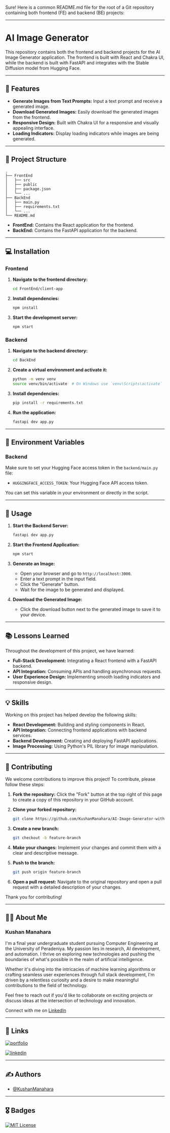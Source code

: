 Sure! Here is a common README.md file for the root of a Git repository containing both frontend (FE) and backend (BE) projects:

---

# AI Image Generator

This repository contains both the frontend and backend projects for the AI Image Generator application. The frontend is built with React and Chakra UI, while the backend is built with FastAPI and integrates with the Stable Diffusion model from Hugging Face.

---

## 🚀 Features

- **Generate Images from Text Prompts:** Input a text prompt and receive a generated image.
- **Download Generated Images:** Easily download the generated images from the frontend.
- **Responsive Design:** Built with Chakra UI for a responsive and visually appealing interface.
- **Loading Indicators:** Display loading indicators while images are being generated.

---

## 📁 Project Structure

```
.
├── FrontEnd
│   ├── src
│   ├── public
│   ├── package.json
│   └── ...
├── BackEnd
│   ├── main.py
│   ├── requirements.txt
│   └── ...
└── README.md
```

- **FrontEnd:** Contains the React application for the frontend.
- **BackEnd:** Contains the FastAPI application for the backend.

---

## 💻 Installation

### Frontend

1. **Navigate to the frontend directory:**
   ```sh
   cd FrontEnd/client-app
   ```

2. **Install dependencies:**
   ```sh
   npm install
   ```

3. **Start the development server:**
   ```sh
   npm start
   ```

### Backend

1. **Navigate to the backend directory:**
   ```sh
   cd BackEnd
   ```

2. **Create a virtual environment and activate it:**
   ```sh
   python -m venv venv
   source venv/bin/activate  # On Windows use `venv\Scripts\activate`
   ```

3. **Install dependencies:**
   ```sh
   pip install -r requirements.txt
   ```

4. **Run the application:**
   ```sh
   fastapi dev app.py
   ```

---

## 🔑 Environment Variables

### Backend

Make sure to set your Hugging Face access token in the `backend/main.py` file:

- `HUGGINGFACE_ACCESS_TOKEN`: Your Hugging Face API access token.

You can set this variable in your environment or directly in the script.

---

## 🚀 Usage

1. **Start the Backend Server:**
   ```sh
   fastapi dev app.py
   ```

2. **Start the Frontend Application:**
   ```sh
   npm start
   ```

3. **Generate an Image:**
   - Open your browser and go to `http://localhost:3000`.
   - Enter a text prompt in the input field.
   - Click the "Generate" button.
   - Wait for the image to be generated and displayed.

4. **Download the Generated Image:**
   - Click the download button next to the generated image to save it to your device.

---

## 📚 Lessons Learned

Throughout the development of this project, we have learned:

- **Full-Stack Development:** Integrating a React frontend with a FastAPI backend.
- **API Integration:** Consuming APIs and handling asynchronous requests.
- **User Experience Design:** Implementing smooth loading indicators and responsive design.

---

## 💡 Skills

Working on this project has helped develop the following skills:

- **React Development:** Building and styling components in React.
- **API Integration:** Connecting frontend applications with backend services.
- **Backend Development:** Creating and deploying FastAPI applications.
- **Image Processing:** Using Python's PIL library for image manipulation.

---

## 🤝 Contributing

We welcome contributions to improve this project! To contribute, please follow these steps:

1. **Fork the repository:**
   Click the "Fork" button at the top right of this page to create a copy of this repository in your GitHub account.

2. **Clone your forked repository:**
   ```sh
   git clone https://github.com/KushanManahara/AI-Image-Generator-with-Stable-Diffusion.git
   ```

3. **Create a new branch:**
   ```sh
   git checkout -b feature-branch
   ```

4. **Make your changes:**
   Implement your changes and commit them with a clear and descriptive message.

5. **Push to the branch:**
   ```sh
   git push origin feature-branch
   ```

6. **Open a pull request:**
   Navigate to the original repository and open a pull request with a detailed description of your changes.

Thank you for contributing!

---


## 🧑‍💼 About Me
### Kushan Manahara

I'm a final year undergraduate student pursuing Computer Engineering at the University of Peradeniya. My passion lies in research, AI development, and automation. I thrive on exploring new technologies and pushing the boundaries of what's possible in the realm of artificial intelligence.

Whether it's diving into the intricacies of machine learning algorithms or crafting seamless user experiences through full stack development, I'm driven by a relentless curiosity and a desire to make meaningful contributions to the field of technology.

Feel free to reach out if you'd like to collaborate on exciting projects or discuss ideas at the intersection of technology and innovation.


Connect with me on [LinkedIn]([Your_LinkedIn_Profile_URL](https://www.linkedin.com/in/kushan-manahara/))

---

## 🔗 Links
[![portfolio](https://img.shields.io/badge/my_portfolio-000?style=for-the-badge&logo=ko-fi&logoColor=white)](https://kushan-portfollio.vercel.app/)

[![linkedin](https://img.shields.io/badge/linkedin-0A66C2?style=for-the-badge&logo=linkedin&logoColor=white)](https://www.linkedin.com/in/kushan-manahara/)

---

## ✍️ Authors
- [@KushanManahara](https://github.com/KushanManahara/)

---

## 🎖️ Badges
[![MIT License](https://img.shields.io/badge/License-MIT-green.svg)](https://choosealicense.com/licenses/mit/)
